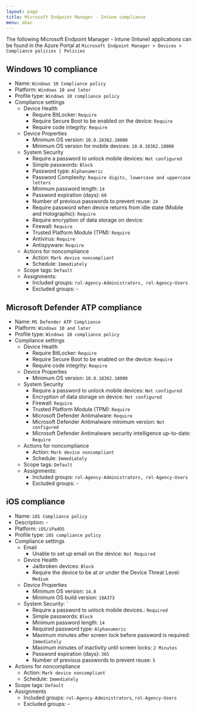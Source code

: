 ```yaml
---
layout: page
title: Microsoft Endpoint Manager - Intune compliance
menu: abac
---
```


The following Microsoft Endpoint Manager - Intune (Intune) applications can be found in the Azure Portal at `Microsoft Endpoint Manager > Devices > Compliance policies | Policies`

## Windows 10 compliance

* Name: `Windows 10 Compliance policy`
* Platform: `Windows 10 and later`
* Profile type: `Windows 10 compliance policy`
* Compliance settings
  * Device Health
    * Require BitLocker: `Require`
    * Require Secure Boot to be enabled on the device: `Require`
    * Require code integrity: `Require`
  * Device Properties
    * Minimum OS version: `10.0.18362.10000`
    * Minimum OS version for mobile devices: `10.0.18362.10000`
  * System Security
    * Require a password to unlock mobile devices: `Not configured`
    * Simple passwords: `Block`
    * Password type: `Alphanumeric`
    * Password Complexity: `Require digits, lowercase and uppercase letters`
    * Minimum password length: `14`
    * Password expiration (days): `60`
    * Number of previous passwords to prevent reuse: `24`
    * Require password when device returns from idle state (Mobile and Holographic): `Require`
    * Require encryption of data storage on device:
    * Firewall: `Require`
    * Trusted Platform Module (TPM): `Require`
    * Antivirus: `Require`
    * Antispyware: `Require`
  * Actions for noncompliance
    * Action: `Mark device noncompliant`
    * Schedule: `Immediately`
  * Scope tags: `Default`
  * Assignments: 
    * Included groups: `rol-Agency-Administrators, rol-Agency-Users`
    * Excluded groups: -

## Microsoft Defender ATP compliance

* Name: `MS Defender ATP Compliance`
* Platform: `Windows 10 and later`
* Profile type: `Windows 10 compliance policy`
* Compliance settings
  * Device Health
    * Require BitLocker: `Require`
    * Require Secure Boot to be enabled on the device: `Require`
    * Require code integrity: `Require`
  * Device Properties
    * Minimum OS version: `10.0.18362.10000`
  * System Security
    * Require a password to unlock mobile devices: `Not configured`
    * Encryption of data storage on device: `Not configured`
    * Firewall: `Require`
    * Trusted Platform Module (TPM): `Require`
    * Microsoft Defender Antimalware: `Require`
    * Microsoft Defender Antimalware minimum version: `Not configured`
    * Microsoft Defender Antimalware security intelligence up-to-date: `Require`
  * Actions for noncompliance
    * Action: `Mark device noncompliant`
    * Schedule: `Immediately`
  * Scope tags: `Default`
  * Assignments: 
    * Included groups: `rol-Agency-Administrators, rol-Agency-Users`
    * Excluded groups: -

## iOS compliance

* Name: `iOS Compliance policy`
* Description: -
* Platform: `iOS/iPadOS`
* Profile type: `iOS compliance policy`
* Compliance settings
  * Email
    * Unable to set up email on the device: `Not Required`
  * Device Health
    * Jailbroken devices: `Block`
    * Require the device to be at or under the Device Threat Level: `Medium`
  * Device Properties
    * Minimum OS version: `14.0`
    * Minimum OS build version: `18A373`
  * System Security: `
    * Require a password to unlock mobile devices.: `Required`
    * Simple passwords: `Block`
    * Minimum password length: `14`
    * Required password type: `Alphanumeric`
    * Maximum minutes after screen lock before password is required: `Immediately`
    * Maximum minutes of inactivity until screen locks: `2 Minutes`
    * Password expiration (days): `365`
    * Number of previous passwords to prevent reuse: `5`
* Actions for noncompliance
  * Action: `Mark device noncompliant`
  * Schedule: `Immediately`
* Scope tags: `Default`
* Assignments
  * Included groups: `rol-Agency-Administrators`, `rol-Agency-Users`
  * Excluded groups: -